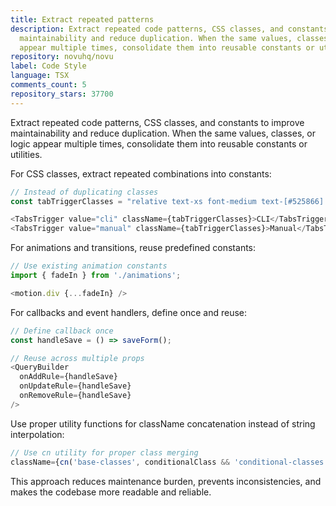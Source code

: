 ```yaml
---
title: Extract repeated patterns
description: Extract repeated code patterns, CSS classes, and constants to improve
  maintainability and reduce duplication. When the same values, classes, or logic
  appear multiple times, consolidate them into reusable constants or utilities.
repository: novuhq/novu
label: Code Style
language: TSX
comments_count: 5
repository_stars: 37700
---
```


Extract repeated code patterns, CSS classes, and constants to improve maintainability and reduce duplication. When the same values, classes, or logic appear multiple times, consolidate them into reusable constants or utilities.

For CSS classes, extract repeated combinations into constants:
```typescript
// Instead of duplicating classes
const tabTriggerClasses = "relative text-xs font-medium text-[#525866] transition-colors hover:text-[#dd2476] data-[state=active]:text-[#dd2476]";

<TabsTrigger value="cli" className={tabTriggerClasses}>CLI</TabsTrigger>
<TabsTrigger value="manual" className={tabTriggerClasses}>Manual</TabsTrigger>
```

For animations and transitions, reuse predefined constants:
```typescript
// Use existing animation constants
import { fadeIn } from './animations';

<motion.div {...fadeIn} />
```

For callbacks and event handlers, define once and reuse:
```typescript
// Define callback once
const handleSave = () => saveForm();

// Reuse across multiple props
<QueryBuilder 
  onAddRule={handleSave}
  onUpdateRule={handleSave}
  onRemoveRule={handleSave}
/>
```

Use proper utility functions for className concatenation instead of string interpolation:
```typescript
// Use cn utility for proper class merging
className={cn('base-classes', conditionalClass && 'conditional-classes', className)}
```

This approach reduces maintenance burden, prevents inconsistencies, and makes the codebase more readable and reliable.